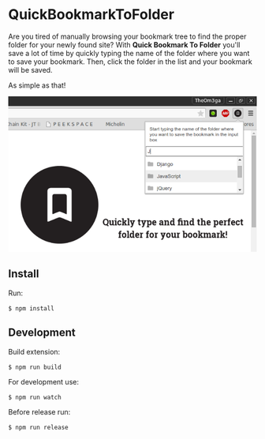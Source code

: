 # QuickBookmarkToFolder

Are you tired of manually browsing your bookmark tree to find the proper folder for your newly found site? With __Quick Bookmark To Folder__ you'll save a lot of time by quickly typing the name of the folder where you want to save your bookmark. Then, click the folder in the list and your bookmark will be saved.

As simple as that!

![Image](/artworks/Screenshot_640x400.png?raw=true)

## Install

Run: 

    $ npm install

## Development

Build extension:

    $ npm run build

For development use:

    $ npm run watch

Before release run:

    $ npm run release


